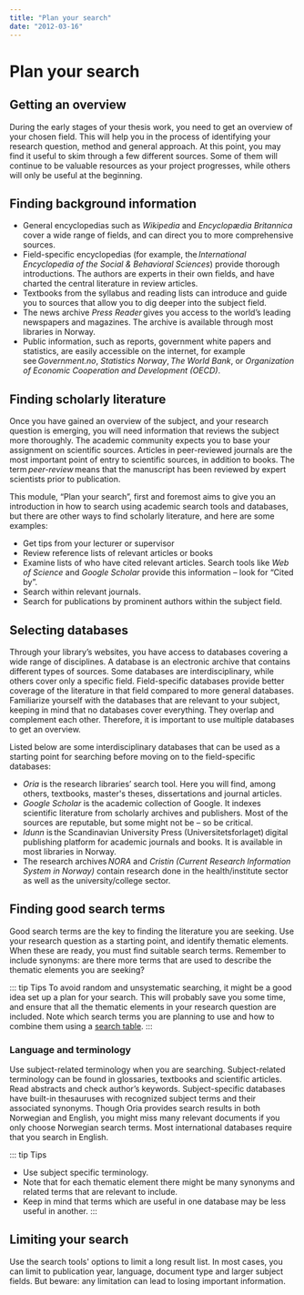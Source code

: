```yaml
---
title: "Plan your search"
date: "2012-03-16"
---
```


# Plan your search

## Getting an overview
During the early stages of your thesis work, you need to get an overview of your chosen field. This will help you in the process of identifying your research question, method and general approach. At this point, you may find it useful to skim through a few different sources. Some of them will continue to be valuable resources as your project progresses, while others will only be useful at the beginning. 


## Finding background information
+ General encyclopedias such as _Wikipedia_ and _Encyclopædia Britannica_ cover a wide range of fields, and can direct you to more comprehensive sources. 
+ Field-specific encyclopedias (for example, the _International Encyclopedia of the Social & Behavioral Sciences_) provide thorough introductions. The authors are experts in their own fields, and have charted the central literature in review articles. 
+ Textbooks from the syllabus and reading lists can introduce and guide you to sources that allow you to dig deeper into the subject field. 
+ The news archive _Press Reader_ gives you access to the world’s leading newspapers and magazines. The archive is available through most libraries in Norway. 
+ Public information, such as reports, government white papers and statistics, are easily accessible on the internet, for example see _Government.no_, _Statistics Norway_, _The World Bank_, or _Organization of Economic Cooperation and Development (OECD)_. 


## Finding scholarly literature
Once you have gained an overview of the subject, and your research question is emerging, you will need information that reviews the subject more thoroughly. The academic community expects you to base your assignment on scientific sources. Articles in peer-reviewed journals are the most important point of entry to scientific sources, in addition to books. The term _peer-review_ means that the manuscript has been reviewed by expert scientists prior to publication.  

This module, “Plan your search”, first and foremost aims to give you an introduction in how to search using academic search tools and databases, but there are other ways to find scholarly literature, and here are some examples: 

+ Get tips from your lecturer or supervisor 
+ Review reference lists of relevant articles or books 
+ Examine lists of who have cited relevant articles. Search tools like _Web of Science_ and _Google Scholar_ provide this information – look for “Cited by”. 
+ Search within relevant journals. 
+ Search for publications by prominent authors within the subject field.

## Selecting databases
Through your library’s websites, you have access to databases covering a wide range of disciplines. A database is an electronic archive that contains different types of sources. Some databases are interdisciplinary, while others cover only a specific field. Field-specific databases provide better coverage of the literature in that field compared to more general databases. Familiarize yourself with the databases that are relevant to your subject, keeping in mind that no databases cover everything. They overlap and complement each other. Therefore, it is important to use multiple databases to get an overview. 

Listed below are some interdisciplinary databases that can be used as a starting point for searching before moving on to the field-specific databases: 

+ _Oria_ is the research libraries’ search tool. Here you will find, among others, textbooks, master's theses, dissertations and journal articles. 
+ _Google Scholar_ is the academic collection of Google. It indexes scientific literature from scholarly archives and publishers. Most of the sources are reputable, but some might not be – so be critical.
+ _Idunn_ is the Scandinavian University Press (Universitetsforlaget) digital publishing platform for academic journals and books. It is available in most libraries in Norway. 
+ The research archives _NORA_ and _Cristin (Current Research Information System in Norway)_ contain research done in the health/institute sector as well as the university/college sector.


## Finding good search terms
Good search terms are the key to finding the literature you are seeking. Use your research question as a starting point, and identify thematic elements. When these are ready, you must find suitable search terms. Remember to include synonyms: are there more terms that are used to describe the thematic elements you are seeking?   

::: tip Tips 
To avoid random and unsystematic searching, it might be a good idea set up a plan for your search. This will probably save you some time, and ensure that all the thematic elements in your research question are included. Note which search terms you are planning to use and how to combine them using a [search table](en/searching/searching-techniques.html#using-a-search-table).
::: 

### Language and terminology 

Use subject-related terminology when you are searching. Subject-related terminology can be found in glossaries, textbooks and scientific articles. Read abstracts and check author’s keywords. Subject-specific databases have built-in thesauruses with recognized subject terms and their associated synonyms. Though Oria provides search results in both Norwegian and English, you might miss many relevant documents if you only choose Norwegian search terms. Most international databases require that you search in English.  

::: tip Tips 
+ Use subject specific terminology.
+ Note that for each thematic element there might be many synonyms and related terms that are relevant to include.
+ Keep in mind that terms which are useful in one database may be less useful in another.
:::

## Limiting your search
Use the search tools' options to limit a long result list. In most cases, you can limit to publication year, language, document type and larger subject fields. But beware: any limitation can lead to losing important information. 

